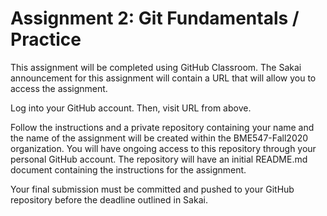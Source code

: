 # Assignment 2:  Git Fundamentals / Practice

This assignment will be completed using GitHub Classroom. The Sakai 
announcement for this assignment will contain a URL that will allow you to 
access the assignment. 

<!--You will receive an e-mail with an invitation to the "BME547-Spring2019" 
organization on GitHub.  Accept this invitation.  GitHub Classroom repositories 
will be hosted in this organization.

You will also receive a separate e-mail with a GitHub classroom URL (this URL
will also be found in the Assignment posted in Sakai). -->  

Log into your GitHub account.  Then, visit URL from above.

Follow the instructions and a private repository containing your name and the 
name of the assignment will be created within the BME547-Fall2020 
organization.  You will have ongoing access to this repository through your 
personal GitHub account.  The repository will have an initial README.md 
document containing the instructions for the assignment.   

Your final submission must be committed and pushed to your GitHub repository
before the deadline outlined in Sakai.  